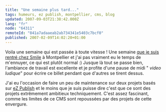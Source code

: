 ```yaml
---
title: "Une semaine plus tard..."
tags: humeurs, ez publish, montpellier, cms, blog
updated: 2007-09-03T21:38:42.000Z
lang: "fr"
node: "64311"
remoteId: "841a7adaaeab2ab734341e5403c7bcf0"
published: 2007-02-09T14:02:20+01:00
---
```

 
Voila une semaine qui est passée à toute vitesse ! Une semaine [que je suis rentré chez Smile](/post/du-changement-dans-l-air) à Montpellier et j'ai pas vraiment eu le temps de m'ennuyer, ce qui est plutôt normal :) Jusque là tout se passe bien, l'ambiance de travail est excellente et je profite d'une pause de midi &quot; *video ludique*&quot; pour écrire ce billet pendant que d'autres se tirent dessus.

 
J'ai eu l'occasion de faire un peu de maintenance sur deux projets basés sur [eZ Publish](/tag/ez+publish) et le moins que je suis puisse dire c'est que ce sont des projets extrêmement ambitieux techniquement. C'est assez fascinant, comme les limites de ce CMS sont repoussées par des projets de cette envergure.

